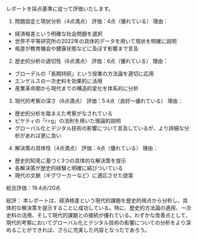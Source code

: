 レポートを採点基準に従って評価いたします。

1. 問題設定と現状分析（4点満点）
評価：4点（優れている）
理由：
- 経済格差という明確な社会問題を選択
- 世界不平等研究所の2022年の具体的データを用いて現状を明確に説明
- 格差が教育機会や健康状態などに及ぼす影響まで言及

2. 歴史的分析の適切性（6点満点）
評価：6点（優れている）
理由：
- ブローデルの「長期持続」という授業の方法論を適切に応用
- エンゲルスの一次史料を効果的に活用
- 産業革命期から現代までの構造的変化を体系的に分析

3. 現代的考察の深さ（6点満点）
評価：5.4点（良好〜優れている）
理由：
- 歴史的分析を踏まえた考察がなされている
- ピケティの「r>g」の法則を用いた理論的説明
- グローバル化とデジタル技術の影響について言及しているが、より詳細な分析があれば更に良い

4. 解決策の具体性（4点満点）
評価：4点（優れている）
理由：
- 歴史的知見に基づく3つの具体的な解決策を提示
- 各解決策が歴史的経験と明確に結びついている
- 現代の文脈（ギグワーカーなど）に適応させた提案

総合評価：19.4点/20点

総評：
本レポートは、経済格差という現代的課題を歴史的視点から分析し、具体的な解決策を提示することに成功している。特に、歴史的方法論の適用、一次史料の活用、そして現代的課題との接続が優れている。わずかな改善点として、現代的考察においてグローバル化とデジタル技術の影響についての分析をより深めることができれば、さらに充実した内容となったであろう。